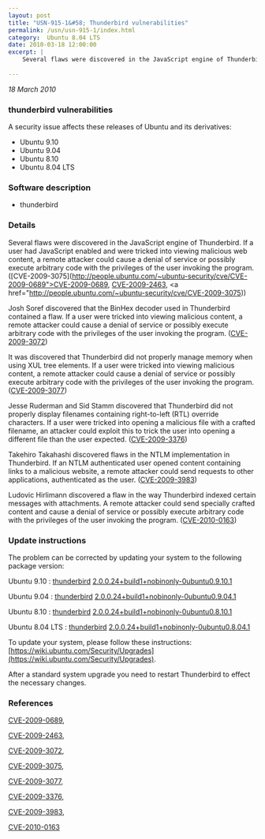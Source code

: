 ```yaml
---
layout: post
title: "USN-915-1&#58; Thunderbird vulnerabilities"
permalink: /usn/usn-915-1/index.html
category:  Ubuntu 8.04 LTS
date: 2010-03-18 12:00:00
excerpt: |
    Several flaws were discovered in the JavaScript engine of Thunderbird. If a user had JavaScript enabled and were tricked into viewing malicious web content, a remote attacker could cause a denial of service or possibly execute arbitrary code with the privileges of the user invoking the program. ([CVE-2009-3075](http://people.ubuntu.com/~ubuntu-security/cve/CVE-2009-0689">CVE-2009-0689</a>, <a href="http://people.ubuntu.com/~ubuntu-security/cve/CVE-2009-2463">CVE-2009-2463</a>, <a href="http://people.ubuntu.com/~ubuntu-security/cve/CVE-2009-3075))
    
--- 
```

 
 

*18 March 2010*

### thunderbird vulnerabilities

A security issue affects these releases of Ubuntu and its derivatives:

* Ubuntu 9.10
* Ubuntu 9.04
* Ubuntu 8.10
* Ubuntu 8.04 LTS

### Software description

* thunderbird 

### Details

Several flaws were discovered in the JavaScript engine of Thunderbird. If a user had JavaScript enabled and were tricked into viewing malicious web content, a remote attacker could cause a denial of service or possibly execute arbitrary code with the privileges of the user invoking the program. ([CVE-2009-3075](http://people.ubuntu.com/~ubuntu-security/cve/CVE-2009-0689">CVE-2009-0689</a>, <a href="http://people.ubuntu.com/~ubuntu-security/cve/CVE-2009-2463">CVE-2009-2463</a>, <a href="http://people.ubuntu.com/~ubuntu-security/cve/CVE-2009-3075))

Josh Soref discovered that the BinHex decoder used in Thunderbird contained a flaw. If a user were tricked into viewing malicious content, a remote attacker could cause a denial of service or possibly execute arbitrary code with the privileges of the user invoking the program. ([CVE-2009-3072](http://people.ubuntu.com/~ubuntu-security/cve/CVE-2009-3072))

It was discovered that Thunderbird did not properly manage memory when using XUL tree elements. If a user were tricked into viewing malicious content, a remote attacker could cause a denial of service or possibly execute arbitrary code with the privileges of the user invoking the program. ([CVE-2009-3077](http://people.ubuntu.com/~ubuntu-security/cve/CVE-2009-3077))

Jesse Ruderman and Sid Stamm discovered that Thunderbird did not properly display filenames containing right-to-left (RTL) override characters. If a user were tricked into opening a malicious file with a crafted filename, an attacker could exploit this to trick the user into opening a different file than the user expected. ([CVE-2009-3376](http://people.ubuntu.com/~ubuntu-security/cve/CVE-2009-3376))

Takehiro Takahashi discovered flaws in the NTLM implementation in Thunderbird. If an NTLM authenticated user opened content containing links to a malicious website, a remote attacker could send requests to other applications, authenticated as the user. ([CVE-2009-3983](http://people.ubuntu.com/~ubuntu-security/cve/CVE-2009-3983))

Ludovic Hirlimann discovered a flaw in the way Thunderbird indexed certain messages with attachments. A remote attacker could send specially crafted content and cause a denial of service or possibly execute arbitrary code with the privileges of the user invoking the program. ([CVE-2010-0163](http://people.ubuntu.com/~ubuntu-security/cve/CVE-2010-0163)) 

### Update instructions

The problem can be corrected by updating your system to the following package version:

Ubuntu 9.10
 : [thunderbird](https://launchpad.net/ubuntu/+source/thunderbird) <span> [2.0.0.24+build1+nobinonly-0ubuntu0.9.10.1](https://launchpad.net/ubuntu/+source/thunderbird/2.0.0.24+build1+nobinonly-0ubuntu0.9.10.1) </span> 

Ubuntu 9.04
 : [thunderbird](https://launchpad.net/ubuntu/+source/thunderbird) <span> [2.0.0.24+build1+nobinonly-0ubuntu0.9.04.1](https://launchpad.net/ubuntu/+source/thunderbird/2.0.0.24+build1+nobinonly-0ubuntu0.9.04.1) </span> 

Ubuntu 8.10
 : [thunderbird](https://launchpad.net/ubuntu/+source/thunderbird) <span> [2.0.0.24+build1+nobinonly-0ubuntu0.8.10.1](https://launchpad.net/ubuntu/+source/thunderbird/2.0.0.24+build1+nobinonly-0ubuntu0.8.10.1) </span> 

Ubuntu 8.04 LTS
 : [thunderbird](https://launchpad.net/ubuntu/+source/thunderbird) <span> [2.0.0.24+build1+nobinonly-0ubuntu0.8.04.1](https://launchpad.net/ubuntu/+source/thunderbird/2.0.0.24+build1+nobinonly-0ubuntu0.8.04.1) </span> 

To update your system, please follow these instructions: [https://wiki.ubuntu.com/Security/Upgrades](https://wiki.ubuntu.com/Security/Upgrades).

After a standard system upgrade you need to restart Thunderbird to effect the necessary changes. 

### References

 
 [CVE-2009-0689](http://people.ubuntu.com/~ubuntu-security/cve/CVE-2009-0689), 

 [CVE-2009-2463](http://people.ubuntu.com/~ubuntu-security/cve/CVE-2009-2463), 

 [CVE-2009-3072](http://people.ubuntu.com/~ubuntu-security/cve/CVE-2009-3072), 

 [CVE-2009-3075](http://people.ubuntu.com/~ubuntu-security/cve/CVE-2009-3075), 

 [CVE-2009-3077](http://people.ubuntu.com/~ubuntu-security/cve/CVE-2009-3077), 

 [CVE-2009-3376](http://people.ubuntu.com/~ubuntu-security/cve/CVE-2009-3376), 

 [CVE-2009-3983](http://people.ubuntu.com/~ubuntu-security/cve/CVE-2009-3983), 

 [CVE-2010-0163](http://people.ubuntu.com/~ubuntu-security/cve/CVE-2010-0163)
 

